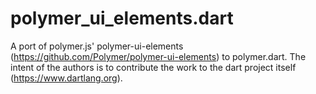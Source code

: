 polymer_ui_elements.dart 
==========================

A port of polymer.js' polymer-ui-elements (https://github.com/Polymer/polymer-ui-elements)
to polymer.dart. The intent of the authors is to contribute the work to the dart 
project itself (https://www.dartlang.org).

